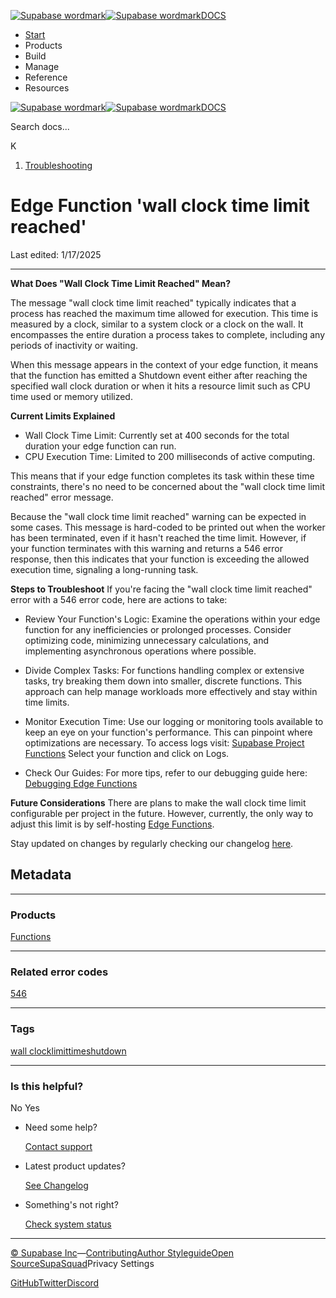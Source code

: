 [![Supabase wordmark](https://supabase.com/docs/_next/image?url=%2Fdocs%2Fsupabase-dark.svg&w=256&q=75&dpl=dpl_5BYG5BkQhU19GEfZfhcgAbeGcRQo)![Supabase wordmark](https://supabase.com/docs/_next/image?url=%2Fdocs%2Fsupabase-light.svg&w=256&q=75&dpl=dpl_5BYG5BkQhU19GEfZfhcgAbeGcRQo)DOCS](https://supabase.com/docs)

-   [Start](https://supabase.com/docs/guides/getting-started)
-   Products
-   Build
-   Manage
-   Reference
-   Resources

[![Supabase wordmark](https://supabase.com/docs/_next/image?url=%2Fdocs%2Fsupabase-dark.svg&w=256&q=75&dpl=dpl_5BYG5BkQhU19GEfZfhcgAbeGcRQo)![Supabase wordmark](https://supabase.com/docs/_next/image?url=%2Fdocs%2Fsupabase-light.svg&w=256&q=75&dpl=dpl_5BYG5BkQhU19GEfZfhcgAbeGcRQo)DOCS](https://supabase.com/docs)

Search docs...

K

1.  [Troubleshooting](https://supabase.com/docs/guides/troubleshooting)

# Edge Function 'wall clock time limit reached'

Last edited: 1/17/2025

* * *

**What Does "Wall Clock Time Limit Reached" Mean?**

The message "wall clock time limit reached" typically indicates that a process has reached the maximum time allowed for execution. This time is measured by a clock, similar to a system clock or a clock on the wall. It encompasses the entire duration a process takes to complete, including any periods of inactivity or waiting.

When this message appears in the context of your edge function, it means that the function has emitted a Shutdown event either after reaching the specified wall clock duration or when it hits a resource limit such as CPU time used or memory utilized.

**Current Limits Explained**

-   Wall Clock Time Limit: Currently set at 400 seconds for the total duration your edge function can run.
-   CPU Execution Time: Limited to 200 milliseconds of active computing.

This means that if your edge function completes its task within these time constraints, there's no need to be concerned about the "wall clock time limit reached" error message.

Because the "wall clock time limit reached" warning can be expected in some cases. This message is hard-coded to be printed out when the worker has been terminated, even if it hasn't reached the time limit. However, if your function terminates with this warning and returns a 546 error response, then this indicates that your function is exceeding the allowed execution time, signaling a long-running task.

**Steps to Troubleshoot** If you're facing the "wall clock time limit reached" error with a 546 error code, here are actions to take:

-   Review Your Function's Logic: Examine the operations within your edge function for any inefficiencies or prolonged processes. Consider optimizing code, minimizing unnecessary calculations, and implementing asynchronous operations where possible.
    
-   Divide Complex Tasks: For functions handling complex or extensive tasks, try breaking them down into smaller, discrete functions. This approach can help manage workloads more effectively and stay within time limits.
    
-   Monitor Execution Time: Use our logging or monitoring tools available to keep an eye on your function's performance. This can pinpoint where optimizations are necessary. To access logs visit: [Supabase Project Functions](https://app.supabase.com/project/_/functions) Select your function and click on Logs.
    
-   Check Our Guides: For more tips, refer to our debugging guide here: [Debugging Edge Functions](https://supabase.com/docs/guides/functions/debugging#logs--debugging)
    

**Future Considerations** There are plans to make the wall clock time limit configurable per project in the future. However, currently, the only way to adjust this limit is by self-hosting [Edge Functions](https://github.com/supabase/edge-runtime/).

Stay updated on changes by regularly checking our changelog [here](https://github.com/orgs/supabase/discussions/categories/changelog).

## Metadata

* * *

### Products

[Functions](https://supabase.com/docs/guides/troubleshooting?products=functions)

* * *

### Related error codes

[546](https://supabase.com/docs/guides/troubleshooting?errorCodes=546)

* * *

### Tags

[wall clock](https://supabase.com/docs/guides/troubleshooting?tags=wall+clock)[limit](https://supabase.com/docs/guides/troubleshooting?tags=limit)[time](https://supabase.com/docs/guides/troubleshooting?tags=time)[shutdown](https://supabase.com/docs/guides/troubleshooting?tags=shutdown)

* * *

### Is this helpful?

No Yes

-   Need some help?
    
    [Contact support](https://supabase.com/support)
-   Latest product updates?
    
    [See Changelog](https://supabase.com/changelog)
-   Something's not right?
    
    [Check system status](https://status.supabase.com/)

* * *

[© Supabase Inc](https://supabase.com/)—[Contributing](https://github.com/supabase/supabase/blob/master/apps/docs/DEVELOPERS.md)[Author Styleguide](https://github.com/supabase/supabase/blob/master/apps/docs/CONTRIBUTING.md)[Open Source](https://supabase.com/open-source)[SupaSquad](https://supabase.com/supasquad)Privacy Settings

[GitHub](https://github.com/supabase/supabase)[Twitter](https://twitter.com/supabase)[Discord](https://discord.supabase.com/)